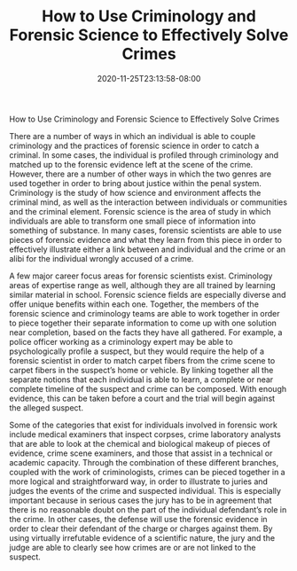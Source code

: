 ﻿---
title: "How to Use Criminology and Forensic Science to Effectively Solve Crimes"
date: 2020-11-25T23:13:58-08:00
description: "criminology Tips for Web Success"
featured_image: "/images/criminology.jpg"
tags: ["criminology"]
---

How to Use Criminology and Forensic Science to Effectively Solve Crimes

There are a number of ways in which an individual is able to couple criminology and the practices of forensic science in order to catch a criminal.  In some cases, the individual is profiled through criminology and matched up to the forensic evidence left at the scene of the crime.  However, there are a number of other ways in which the two genres are used together in order to bring about justice within the penal system.  Criminology is the study of how science and environment affects the criminal mind, as well as the interaction between individuals or communities and the criminal element.  Forensic science is the area of study in which individuals are able to transform one small piece of information into something of substance.  In many cases, forensic scientists are able to use pieces of forensic evidence and what they learn from this piece in order to effectively illustrate either a link between and individual and the crime or an alibi for the individual wrongly accused of a crime.

A few major career focus areas for forensic scientists exist.  Criminology areas of expertise range as well, although they are all trained by learning similar material in school.  Forensic science fields are especially diverse and offer unique benefits within each one.  Together, the members of the forensic science and criminology teams are able to work together in order to piece together their separate information to come up with one solution near completion, based on the facts they have all gathered.  For example, a police officer working as a criminology expert may be able to psychologically profile a suspect, but they would require the help of a forensic scientist in order to match carpet fibers from the crime scene to carpet fibers in the suspect’s home or vehicle.  By linking together all the separate notions that each individual is able to learn, a complete or near complete timeline of the suspect and crime can be composed.  With enough evidence, this can be taken before a court and the trial will begin against the alleged suspect.

Some of the categories that exist for individuals involved in forensic work include medical examiners that inspect corpses, crime laboratory analysts that are able to look at the chemical and biological makeup of pieces of evidence, crime scene examiners, and those that assist in a technical or academic capacity.  Through the combination of these different branches, coupled with the work of criminologists, crimes can be pieced together in a more logical and straightforward way, in order to illustrate to juries and judges the events of the crime and suspected individual.  This is especially important because in serious cases the jury has to be in agreement that there is no reasonable doubt on the part of the individual defendant’s role in the crime.  In other cases, the defense will use the forensic evidence in order to clear their defendant of the charge or charges against them.  By using virtually irrefutable evidence of a scientific nature, the jury and the judge are able to clearly see how crimes are or are not linked to the suspect.

